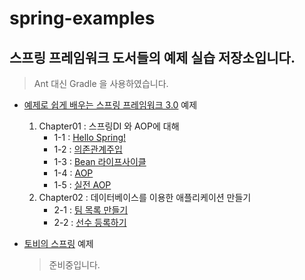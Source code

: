 # spring-examples

## 스프링 프레임워크 도서들의 예제 실습 저장소입니다.

>  Ant 대신 Gradle 을 사용하였습니다.
- [예제로 쉽게 배우는 스프링 프레임워크 3.0](http://www.hanbit.co.kr/store/books/look.php?p_code=B4696054245) 예제

    1. Chapter01 : 스프링DI 와 AOP에 대해
        - 1-1 : [Hello Spring!](https://github.com/sungjunyoung/spring-examples/tree/master/learn-spring-by-example/1-1)
        - 1-2 : [의존관계주입](https://github.com/sungjunyoung/spring-examples/tree/master/learn-spring-by-example/1-2)
        - 1-3 : [Bean 라이프사이클](https://github.com/sungjunyoung/spring-examples/tree/master/learn-spring-by-example/1-3)
        - 1-4 : [AOP](https://github.com/sungjunyoung/spring-examples/tree/master/learn-spring-by-example/1-4)
        - 1-5 : [실전 AOP](https://github.com/sungjunyoung/spring-examples/tree/master/learn-spring-by-example/1-5)
    2. Chapter02 : 데이터베이스를 이용한 애플리케이션 만들기
        - 2-1 : [팀 목록 만들기](https://github.com/sungjunyoung/spring-examples/tree/master/learn-spring-by-example/2-1)
        - 2-2 : [선수 등록하기](https://github.com/sungjunyoung/spring-examples/tree/master/learn-spring-by-example/2-2)

- [토비의 스프링](http://www.acornpub.co.kr/book/toby-spring3.1-vol1) 예제
    > 준비중입니다.

